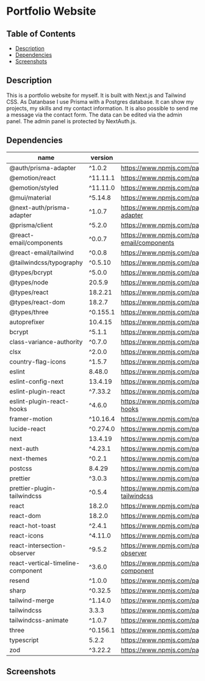# Portfolio Website

## Table of Contents

- [Description](#description)
- [Dependencies](#dependencies)
- [Screenshots](#screenshots)

## Description

This is a portfolio website for myself. It is built with Next.js and Tailwind CSS. As Datanbase I use Prisma with a Postgres database. It can show my projects, my skills and my contact information. It is also possible to send me a message via the contact form. The data can be edited via the admin panel. The admin panel is protected by NextAuth.js.

## Dependencies

| name                              | version  | url                                                             |
| --------------------------------- | -------- | --------------------------------------------------------------- |
| @auth/prisma-adapter              | ^1.0.2   | https://www.npmjs.com/package/@auth/prisma-adapter              |
| @emotion/react                    | ^11.11.1 | https://www.npmjs.com/package/@emotion/react                    |
| @emotion/styled                   | ^11.11.0 | https://www.npmjs.com/package/@emotion/styled                   |
| @mui/material                     | ^5.14.8  | https://www.npmjs.com/package/@mui/material                     |
| @next-auth/prisma-adapter         | ^1.0.7   | https://www.npmjs.com/package/@next-auth/prisma-adapter         |
| @prisma/client                    | ^5.2.0   | https://www.npmjs.com/package/@prisma/client                    |
| @react-email/components           | ^0.0.7   | https://www.npmjs.com/package/@react-email/components           |
| @react-email/tailwind             | ^0.0.8   | https://www.npmjs.com/package/@react-email/tailwind             |
| @tailwindcss/typography           | ^0.5.10  | https://www.npmjs.com/package/@tailwindcss/typography           |
| @types/bcrypt                     | ^5.0.0   | https://www.npmjs.com/package/@types/bcrypt                     |
| @types/node                       | 20.5.9   | https://www.npmjs.com/package/@types/node                       |
| @types/react                      | 18.2.21  | https://www.npmjs.com/package/@types/react                      |
| @types/react-dom                  | 18.2.7   | https://www.npmjs.com/package/@types/react-dom                  |
| @types/three                      | ^0.155.1 | https://www.npmjs.com/package/@types/three                      |
| autoprefixer                      | 10.4.15  | https://www.npmjs.com/package/autoprefixer                      |
| bcrypt                            | ^5.1.1   | https://www.npmjs.com/package/bcrypt                            |
| class-variance-authority          | ^0.7.0   | https://www.npmjs.com/package/class-variance-authority          |
| clsx                              | ^2.0.0   | https://www.npmjs.com/package/clsx                              |
| country-flag-icons                | ^1.5.7   | https://www.npmjs.com/package/country-flag-icons                |
| eslint                            | 8.48.0   | https://www.npmjs.com/package/eslint                            |
| eslint-config-next                | 13.4.19  | https://www.npmjs.com/package/eslint-config-next                |
| eslint-plugin-react               | ^7.33.2  | https://www.npmjs.com/package/eslint-plugin-react               |
| eslint-plugin-react-hooks         | ^4.6.0   | https://www.npmjs.com/package/eslint-plugin-react-hooks         |
| framer-motion                     | ^10.16.4 | https://www.npmjs.com/package/framer-motion                     |
| lucide-react                      | ^0.274.0 | https://www.npmjs.com/package/lucide-react                      |
| next                              | 13.4.19  | https://www.npmjs.com/package/next                              |
| next-auth                         | ^4.23.1  | https://www.npmjs.com/package/next-auth                         |
| next-themes                       | ^0.2.1   | https://www.npmjs.com/package/next-themes                       |
| postcss                           | 8.4.29   | https://www.npmjs.com/package/postcss                           |
| prettier                          | ^3.0.3   | https://www.npmjs.com/package/prettier                          |
| prettier-plugin-tailwindcss       | ^0.5.4   | https://www.npmjs.com/package/prettier-plugin-tailwindcss       |
| react                             | 18.2.0   | https://www.npmjs.com/package/react                             |
| react-dom                         | 18.2.0   | https://www.npmjs.com/package/react-dom                         |
| react-hot-toast                   | ^2.4.1   | https://www.npmjs.com/package/react-hot-toast                   |
| react-icons                       | ^4.11.0  | https://www.npmjs.com/package/react-icons                       |
| react-intersection-observer       | ^9.5.2   | https://www.npmjs.com/package/react-intersection-observer       |
| react-vertical-timeline-component | ^3.6.0   | https://www.npmjs.com/package/react-vertical-timeline-component |
| resend                            | ^1.0.0   | https://www.npmjs.com/package/resend                            |
| sharp                             | ^0.32.5  | https://www.npmjs.com/package/sharp                             |
| tailwind-merge                    | ^1.14.0  | https://www.npmjs.com/package/tailwind-merge                    |
| tailwindcss                       | 3.3.3    | https://www.npmjs.com/package/tailwindcss                       |
| tailwindcss-animate               | ^1.0.7   | https://www.npmjs.com/package/tailwindcss-animate               |
| three                             | ^0.156.1 | https://www.npmjs.com/package/three                             |
| typescript                        | 5.2.2    | https://www.npmjs.com/package/typescript                        |
| zod                               | ^3.22.2  | https://www.npmjs.com/package/zod                               |

## Screenshots
